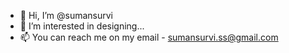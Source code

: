 - 👋 Hi, I’m @sumansurvi
- 👀 I’m interested in designing...
- 📫 You can reach me on my email - sumansurvi.ss@gmail.com

<!---
sumansurvi/sumansurvi is a ✨ special ✨ repository because its `README.md` (this file) appears on your GitHub profile.
You can click the Preview link to take a look at your changes.
--->

